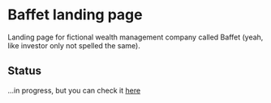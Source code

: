 # Baffet landing page

Landing page for fictional wealth management company called Baffet (yeah, like investor only not spelled the same). 

## Status 

...in progress, but you can check it [here](https://ngeru19.github.io/baffet/)
